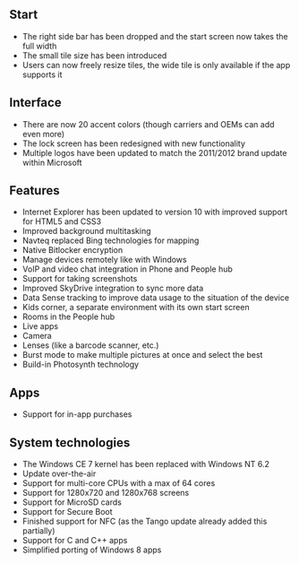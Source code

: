 ## Start
- The right side bar has been dropped and the start screen now takes the full width
- The small tile size has been introduced
- Users can now freely resize tiles, the wide tile is only available if the app supports it

## Interface
- There are now 20 accent colors (though carriers and OEMs can add even more)
- The lock screen has been redesigned with new functionality
- Multiple logos have been updated to match the 2011/2012 brand update within Microsoft

## Features
- Internet Explorer has been updated to version 10 with improved support for HTML5 and CSS3
- Improved background multitasking
- Navteq replaced Bing technologies for mapping
- Native Bitlocker encryption
- Manage devices remotely like with Windows
- VoIP and video chat integration in Phone and People hub
- Support for taking screenshots
- Improved SkyDrive integration to sync more data
- Data Sense tracking to improve data usage to the situation of the device
- Kids corner, a separate environment with its own start screen
- Rooms in the People hub
- Live apps
- Camera
 - Lenses (like a barcode scanner, etc.)
 - Burst mode to make multiple pictures at once and select the best
 - Build-in Photosynth technology

## Apps
- Support for in-app purchases

## System technologies
- The Windows CE 7 kernel has been replaced with Windows NT 6.2
- Update over-the-air
- Support for multi-core CPUs with a max of 64 cores
- Support for 1280x720 and 1280x768 screens
- Support for MicroSD cards
- Support for Secure Boot
- Finished support for NFC (as the Tango update already added this partially)
- Support for C and C++ apps
- Simplified porting of Windows 8 apps
